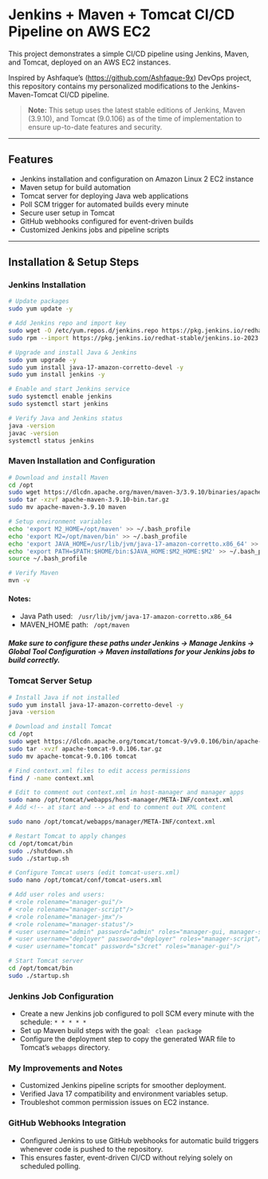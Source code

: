 # Jenkins + Maven + Tomcat CI/CD Pipeline on AWS EC2

This project demonstrates a simple CI/CD pipeline using Jenkins, Maven, and Tomcat, deployed on an AWS EC2 instances.

Inspired by Ashfaque’s (https://github.com/Ashfaque-9x) DevOps project, this repository contains my personalized modifications to the Jenkins-Maven-Tomcat CI/CD pipeline.
> **Note:** This setup uses the latest stable editions of Jenkins, Maven (3.9.10), and Tomcat (9.0.106) as of the time of implementation to ensure up-to-date features and security.

---

## Features

- Jenkins installation and configuration on Amazon Linux 2 EC2 instance  
- Maven setup for build automation  
- Tomcat server for deploying Java web applications  
- Poll SCM trigger for automated builds every minute  
- Secure user setup in Tomcat  
- GitHub webhooks configured for event-driven builds  
- Customized Jenkins jobs and pipeline scripts  

---

## Installation & Setup Steps

### Jenkins Installation

```bash
# Update packages
sudo yum update -y

# Add Jenkins repo and import key
sudo wget -O /etc/yum.repos.d/jenkins.repo https://pkg.jenkins.io/redhat-stable/jenkins.repo
sudo rpm --import https://pkg.jenkins.io/redhat-stable/jenkins.io-2023.key

# Upgrade and install Java & Jenkins
sudo yum upgrade -y
sudo yum install java-17-amazon-corretto-devel -y
sudo yum install jenkins -y

# Enable and start Jenkins service
sudo systemctl enable jenkins
sudo systemctl start jenkins

# Verify Java and Jenkins status
java -version
javac -version
systemctl status jenkins

```

### Maven Installation and Configuration
```bash
# Download and install Maven
cd /opt
sudo wget https://dlcdn.apache.org/maven/maven-3/3.9.10/binaries/apache-maven-3.9.10-bin.tar.gz
sudo tar -xzvf apache-maven-3.9.10-bin.tar.gz
sudo mv apache-maven-3.9.10 maven

# Setup environment variables
echo 'export M2_HOME=/opt/maven' >> ~/.bash_profile
echo 'export M2=/opt/maven/bin' >> ~/.bash_profile
echo 'export JAVA_HOME=/usr/lib/jvm/java-17-amazon-corretto.x86_64' >> ~/.bash_profile
echo 'export PATH=$PATH:$HOME/bin:$JAVA_HOME:$M2_HOME:$M2' >> ~/.bash_profile
source ~/.bash_profile

# Verify Maven
mvn -v
```
#### Notes:
* Java Path used: <code> /usr/lib/jvm/java-17-amazon-corretto.x86_64 </code>
* MAVEN_HOME path: <code> /opt/maven </code>
##### Make sure to configure these paths under Jenkins → Manage Jenkins → Global Tool Configuration → Maven installations for your Jenkins jobs to build correctly.

### Tomcat Server Setup
```bash
# Install Java if not installed
sudo yum install java-17-amazon-corretto-devel -y
java -version

# Download and install Tomcat
cd /opt
sudo wget https://dlcdn.apache.org/tomcat/tomcat-9/v9.0.106/bin/apache-tomcat-9.0.106.tar.gz
sudo tar -xvzf apache-tomcat-9.0.106.tar.gz
sudo mv apache-tomcat-9.0.106 tomcat

# Find context.xml files to edit access permissions
find / -name context.xml

# Edit to comment out context.xml in host-manager and manager apps
sudo nano /opt/tomcat/webapps/host-manager/META-INF/context.xml
# Add <!-- at start and --> at end to comment out XML content

sudo nano /opt/tomcat/webapps/manager/META-INF/context.xml

# Restart Tomcat to apply changes
cd /opt/tomcat/bin
sudo ./shutdown.sh
sudo ./startup.sh

# Configure Tomcat users (edit tomcat-users.xml)
sudo nano /opt/tomcat/conf/tomcat-users.xml

# Add user roles and users:
# <role rolename="manager-gui"/>
# <role rolename="manager-script"/>
# <role rolename="manager-jmx"/>
# <role rolename="manager-status"/>
# <user username="admin" password="admin" roles="manager-gui, manager-script, manager-jmx, manager-status"/>
# <user username="deployer" password="deployer" roles="manager-script"/>
# <user username="tomcat" password="s3cret" roles="manager-gui"/>

# Start Tomcat server
cd /opt/tomcat/bin
sudo ./startup.sh
```
### Jenkins Job Configuration
* Create a new Jenkins job configured to poll SCM every minute with the schedule:
<code>* * * * * </code>
* Set up Maven build steps with the goal:
  <code> clean package </code>
* Configure the deployment step to copy the generated WAR file to Tomcat’s  <code>webapps</code> directory.

### My Improvements and Notes
* Customized Jenkins pipeline scripts for smoother deployment.
* Verified Java 17 compatibility and environment variables setup.
* Troubleshot common permission issues on EC2 instance.

### GitHub Webhooks Integration
* Configured Jenkins to use GitHub webhooks for automatic build triggers whenever code is pushed to the repository.
* This ensures faster, event-driven CI/CD without relying solely on scheduled polling.

